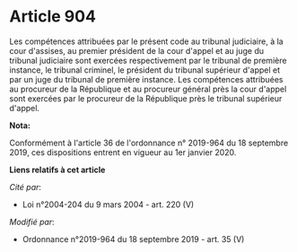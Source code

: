 # Article 904

Les compétences attribuées par le présent code au tribunal judiciaire, à la cour d'assises, au premier président de la cour
d'appel et au juge du tribunal judiciaire sont exercées respectivement par le tribunal de première instance, le tribunal
criminel, le président du tribunal supérieur d'appel et par un juge du tribunal de première instance. Les compétences
attribuées au procureur de la République et au procureur général près la cour d'appel sont exercées par le procureur de la
République près le tribunal supérieur d'appel.

**Nota:**

Conformément à l'article 36 de l'ordonnance n° 2019-964 du 18 septembre 2019, ces dispositions entrent en vigueur au 1er
janvier 2020.

**Liens relatifs à cet article**

_Cité par_:

  - Loi n°2004-204 du 9 mars 2004 - art. 220 (V)

_Modifié par_:

  - Ordonnance n°2019-964 du 18 septembre 2019 - art. 35 (V)
